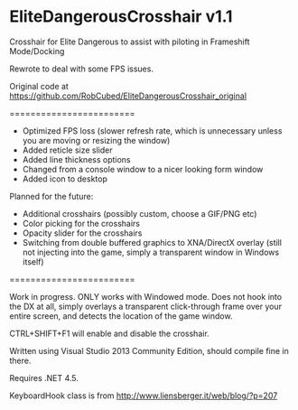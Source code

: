 EliteDangerousCrosshair v1.1
=======================

Crosshair for Elite Dangerous to assist with piloting in Frameshift Mode/Docking

Rewrote to deal with some FPS issues.

Original code at https://github.com/RobCubed/EliteDangerousCrosshair_original

========================

- Optimized FPS loss (slower refresh rate, which is unnecessary unless you are moving or resizing the window)
- Added reticle size slider
- Added line thickness options
- Changed from a console window to a nicer looking form window
- Added icon to desktop

Planned for the future:

- Additional crosshairs (possibly custom, choose a GIF/PNG etc)
- Color picking for the crosshairs
- Opacity slider for the crosshairs
- Switching from double buffered graphics to XNA/DirectX overlay (still not injecting into the game, simply a transparent window in Windows itself)

========================

Work in progress. ONLY works with Windowed mode. Does not hook into the DX at all, simply overlays a transparent click-through frame over your entire screen, and detects the location of the game window.

CTRL+SHIFT+F1 will enable and disable the crosshair.

Written using Visual Studio 2013 Community Edition, should compile fine in there.

Requires .NET 4.5.

KeyboardHook class is from http://www.liensberger.it/web/blog/?p=207
